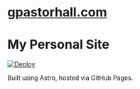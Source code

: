 # [gpastorhall.com](https://gpastorhall.com)
# My Personal Site 
[![Deploy](https://github.com/pasThal/gpastorhall.com/actions/workflows/pages/pages-build-deployment/badge.svg?label=Deploy)](https://github.com/pasThal/gpastorhall.com/actions/workflows/pages/pages-build-deployment)


Built using Astro, hosted via GitHub Pages.
